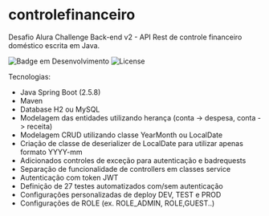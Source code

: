 # controlefinanceiro
Desafio Alura Challenge Back-end v2 - API Rest de controle financeiro doméstico escrita em Java.

![Badge em Desenvolvimento](http://img.shields.io/static/v1?label=STATUS&message=EM%20DESENVOLVIMENTO&color=GREEN&style=for-the-badge)
![License](https://img.shields.io/badge/LICENSE-GPLv2-blue)


Tecnologias:
- Java Spring Boot (2.5.8)
- Maven
- Database H2 ou MySQL
- Modelagem das entidades utilizando herança (conta -> despesa, conta -> receita)
- Modelagem CRUD utilizando classe YearMonth ou LocalDate
- Criação de classe de deserializer de LocalDate para utilizar apenas formato YYYY-mm
- Adicionados controles de exceção para autenticação e badrequests
- Separação de funcionalidade de controllers em classes service
- Autenticação com token JWT
- Definição de 27 testes automatizados com/sem autenticação
- Configurações personalizadas de deploy DEV, TEST e PROD
- Configurações de ROLE (ex. ROLE_ADMIN, ROLE,GUEST..)


